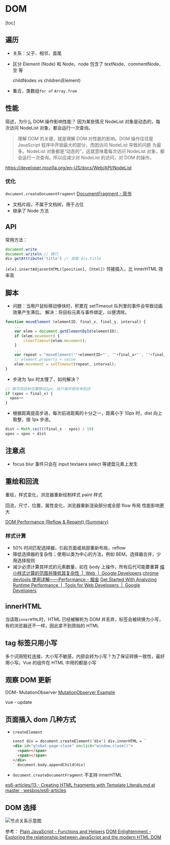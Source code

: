 # DOM
[toc]

## 遍历
- 关系：父子、相邻，首尾
- 区分 Element (Node) 和 Node，node 包含了 textNode、commentNode、空 等

    childNodes vs children(Element)

- 集合，类数组`for of` `Array.from`

## 性能

简述，为什么 DOM 操作影响性能？
因为某些情况 NodeList 对象是动态的，每次访问 NodeList 对象，都会运行一次查询。

> 理解 DOM 的关键，就是理解 DOM 对性能的影响。DOM 操作往往是 JavaScript 程序中开销最大的部分，而因访问 NodeList 导致的问题
> 为最多。NodeList 对象都是“动态的”，这就意味着每次访问 NodeList 对象，都会运行一次查询。所以应减少对 NodeList 的访问，对 DOM 的操作。

https://developer.mozilla.org/en-US/docs/Web/API/NodeList

### 优化

`document.createDocumentFragment` [DocumentFragment - 简书](https://www.jianshu.com/p/7628670a94e6)

- 文档片段，不属于文档树，用于占位
- 继承了 Node 方法

## API

常用方法：

```js
document.write
document.writeln // 换行
div.getAttribute('title') // 或者 div.title
```

`[ele].insertAdjacentHTML([position], [html])` 邻接插入，比 innerHTML 效率高

## 脚本

- 问题：当用户鼠标移动够快时，积累在 setTimeout 队列里的事件会导致动画效果产生滞后。
  解决：将目标元素与事件绑定，以便清除。

```js
function moveElement (elementID, final_x, final_y, interval) {
    ...
    var elem = document.getElementById(elementID);
    if (elem.movement) {
        clearTimeout(elem.movement);
    }
    ...
    var repeat = "moveElement('"+elementID+"', '"+final_x+"', '"+final_y+"', '"+interval+"')";
    // element.property = value
    elem.movement = setTimeout(repeat, interval);
}
```

- 步进为 1px 时太慢了，如何解决？

```js
// 每次向目标位置移动1px，执行条件是尚未到达
if (xpos < final_x) {
  xpos++
}
```

- 根据距离提高步进，每次前进距离的十分之一，距离小于 10px 时，dist 向上取整，按 1px 步进。

```js
dist = Math.ceil((final_x - xpos) / 10)
xpos = xpos + dist
```

## 注意点

- focus blur 事件只会在 input textaera select 等键盘元素上发生

## 重绘和回流

重绘，样式变化，浏览器重新绘制样式
paint 样式

回流，尺寸、位置、属性变化，浏览器重新渲染部分或全部
flow 布局
性能影响更大

[DOM Performance (Reflow & Repaint) (Summary)](https://gist.github.com/faressoft/36cdd64faae21ed22948b458e6bf04d5)

### 样式计算

- 50% 时间匹配选择器，引起页面或局部重新布局，reflow
- 降低选择器的复杂性；使用以类为中心的方法，例如 BEM。选择器合并，少用选择规则
- 减少必须计算其样式的元素数量，如在 body 上操作，所有后代可能要重算
  [缩小样式计算的范围并降低其复杂性  |  Web  |  Google Developers](https://developers.google.com/web/fundamentals/performance/rendering/reduce-the-scope-and-complexity-of-style-calculations)
  [chrome devtools 使用详解——Performance - 掘金](https://juejin.im/post/5c009115f265da612859d8e2)
  [Get Started With Analyzing Runtime Performance  |  Tools for Web Developers  |  Google Developers](https://developers.google.com/web/tools/chrome-devtools/evaluate-performance/)

## innerHTML

当读取`innerHTML`时，HTML 已经被解析为 DOM 并丢弃，标签会被转换为小写，有的浏览器还不一样，因此拿不到原始的 HTML

## tag 标签只用小写

多个词用短杠连接，大小写不敏感，内部会转为小写？为了保证转换一致性，最好用小写。Vue 的组件在 HTML 中用的都是小写

## 观察 DOM 更新

DOM- MutationObserver
[MutationObserver Example](https://codepen.io/dayvidwhy/pen/egdZyY?editors=1011)

vue - update

## 页面插入 dom 几种方式

- `createElement`
  ```html
  const div = document.createElement('div') div.innerHTML = `
  <div id="global-page-close" onclick="window.close()">
    <span></span>
    <span></span>
  </div>
  ` document.body.appendChild(div)
  ```
- `document.createDocumentFragment` 不支持 innerHTML

[es6-articles/13 - Creating HTML fragments with Template Literals.md at master · wesbos/es6-articles](https://github.com/wesbos/es6-articles/blob/master/13%2520-%2520Creating%2520HTML%2520fragments%2520with%2520Template%2520Literals.md)

## DOM 选择

![节点关系示意图](http://eloquentjavascript.net/img/html-links.svg)

参考：
[Plain JavaScript - Functions and Helpers](https://plainjs.com/javascript/)
[DOM Enlightenment - Exploring the relationship between JavaScript and the modern HTML DOM](http://domenlightenment.com/)
